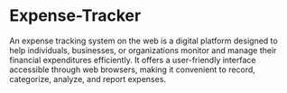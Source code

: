 # Expense-Tracker
An expense tracking system on the web is a digital platform designed to help individuals, businesses, or organizations monitor and manage their financial expenditures efficiently. It offers a user-friendly interface accessible through web browsers, making it convenient to record, categorize, analyze, and report expenses.
